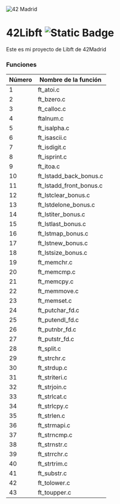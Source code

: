 ![42 Madrid](https://www.42madrid.com/wp-content/uploads/2019/11/logo-header@2x.png)

# 42Libft ![Static Badge](https://img.shields.io/badge/status-finish-00cc03)
Este es mi proyecto de Libft de 42Madrid

### Funciones
| Número | Nombre de la función |
| ------ | -------------------- |
| 1      | ft_atoi.c            |
| 2      | ft_bzero.c           |
| 3      | ft_calloc.c          |
| 4      | ftalnum.c            |
| 5      | ft_isalpha.c         |
| 6      | ft_isascii.c         |
| 7      | ft_isdigit.c         |
| 8      | ft_isprint.c         |
| 9      | ft_itoa.c            |
| 10     | ft_lstadd_back_bonus.c |
| 11     | ft_lstadd_front_bonus.c |
| 12     | ft_lstclear_bonus.c      |
| 13     | ft_lstdelone_bonus.c     |
| 14     | ft_lstiter_bonus.c       |
| 15     | ft_lstlast_bonus.c       |
| 16     | ft_lstmap_bonus.c        |
| 17     | ft_lstnew_bonus.c        |
| 18     | ft_lstsize_bonus.c       |
| 19     | ft_memchr.c              |
| 20     | ft_memcmp.c              |
| 21     | ft_memcpy.c              |
| 22     | ft_memmove.c             |
| 23     | ft_memset.c              |
| 24     | ft_putchar_fd.c          |
| 25     | ft_putendl_fd.c          |
| 26     | ft_putnbr_fd.c           |
| 27     | ft_putstr_fd.c           |
| 28     | ft_split.c               |
| 29     | ft_strchr.c              |
| 30     | ft_strdup.c              |
| 31     | ft_striteri.c            |
| 32     | ft_strjoin.c             |
| 33     | ft_strlcat.c             |
| 34     | ft_strlcpy.c             |
| 35     | ft_strlen.c              |
| 36     | ft_strmapi.c             |
| 37     | ft_strncmp.c             |
| 38     | ft_strnstr.c             |
| 39     | ft_strrchr.c             |
| 40     | ft_strtrim.c             |
| 41     | ft_substr.c              |
| 42     | ft_tolower.c            | 
| 43     | ft_toupper.c            |
